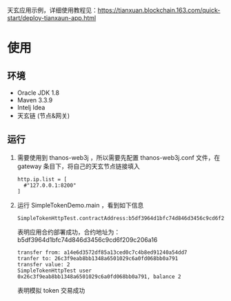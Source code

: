 天玄应用示例，详细使用教程见：https://tianxuan.blockchain.163.com/quick-start/deploy-tianxaun-app.html
# 使用
## 环境
- Oracle JDK 1.8
- Maven 3.3.9
- Intelj Idea
- 天玄链 (节点&网关)

## 运行
1. 需要使用到 thanos-web3j ，所以需要先配置 thanos-web3j.conf 文件，在 gateway 条目下，将自己的天玄节点链接填入
   ```
   http.ip.list = [
     #"127.0.0.1:8200"
   ]
   ```
2. 运行 SimpleTokenDemo.main ，看到如下信息
   ```
   SimpleTokenHttpTest.contractAddress:b5df3964d1bfc74d846d3456c9cd6f209c206a16
   ```
   表明应用合约部署成功，合约地址为：b5df3964d1bfc74d846d3456c9cd6f209c206a16
   ```
   transfer from: a14e6d3572df85a13ced0c7c4b8ed91240a54dd7
   tranfer to: 26c3f9eab8bb1348a6501029c6a0fd068bb0a791
   transfer value: 2
   SimpleTokenHttpTest user 0x26c3f9eab8bb1348a6501029c6a0fd068bb0a791, balance 2
   ```
   表明模拟 token 交易成功
